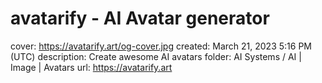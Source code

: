 # avatarify - AI Avatar generator

cover: https://avatarify.art/og-cover.jpg
created: March 21, 2023 5:16 PM (UTC)
description: Create awesome AI avatars
folder: AI Systems / AI | Image | Avatars
url: https://avatarify.art
